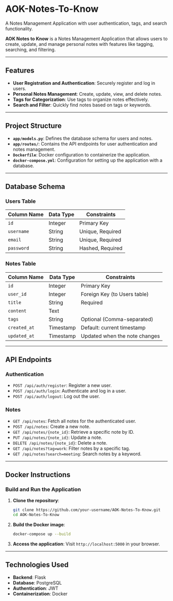 # AOK-Notes-To-Know
A Notes Management Application with user authentication, tags, and search functionality.

**AOK Notes to Know** is a Notes Management Application that allows users to create, update, and manage personal notes with features like tagging, searching, and filtering. 

---

## Features
- **User Registration and Authentication**: Securely register and log in users.
- **Personal Notes Management**: Create, update, view, and delete notes.
- **Tags for Categorization**: Use tags to organize notes effectively.
- **Search and Filter**: Quickly find notes based on tags or keywords.

---

## Project Structure
- **`app/models.py`**: Defines the database schema for users and notes.
- **`app/routes/`**: Contains the API endpoints for user authentication and notes management.
- **`Dockerfile`**: Docker configuration to containerize the application.
- **`docker-compose.yml`**: Configuration for setting up the application with a database.

---

## Database Schema

### Users Table
| Column Name  | Data Type | Constraints       |
|--------------|-----------|-------------------|
| `id`         | Integer   | Primary Key       |
| `username`   | String    | Unique, Required  |
| `email`      | String    | Unique, Required  |
| `password`   | String    | Hashed, Required  |

### Notes Table
| Column Name  | Data Type | Constraints                   |
|--------------|-----------|-------------------------------|
| `id`         | Integer   | Primary Key                   |
| `user_id`    | Integer   | Foreign Key (to Users table)  |
| `title`      | String    | Required                      |
| `content`    | Text      |                               |
| `tags`       | String    | Optional (Comma-separated)    |
| `created_at` | Timestamp | Default: current timestamp    |
| `updated_at` | Timestamp | Updated when the note changes |

---

## API Endpoints

### Authentication
- `POST /api/auth/register`: Register a new user.
- `POST /api/auth/login`: Authenticate and log in a user.
- `POST /api/auth/logout`: Log out the user.

### Notes
- `GET /api/notes`: Fetch all notes for the authenticated user.
- `POST /api/notes`: Create a new note.
- `GET /api/notes/{note_id}`: Retrieve a specific note by ID.
- `PUT /api/notes/{note_id}`: Update a note.
- `DELETE /api/notes/{note_id}`: Delete a note.
- `GET /api/notes?tag=work`: Filter notes by a specific tag.
- `GET /api/notes?search=meeting`: Search notes by a keyword.

---

## Docker Instructions
### Build and Run the Application
1. **Clone the repository**:
    ```bash
    git clone https://github.com/your-username/AOK-Notes-To-Know.git
    cd AOK-Notes-To-Know
    ```

2. **Build the Docker image**:
    ```bash
    docker-compose up --build
    ```

3. **Access the application**:
    Visit `http://localhost:5000` in your browser.

---

## Technologies Used
- **Backend**: Flask
- **Database**: PostgreSQL
- **Authentication**: JWT
- **Containerization**: Docker
